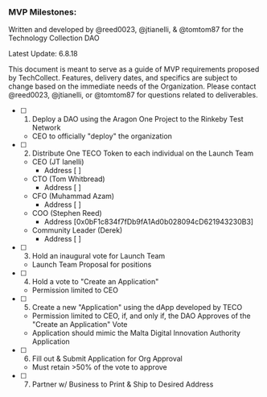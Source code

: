 ### MVP Milestones:

Written and developed by @reed0023, @jtianelli, & @tomtom87 for the Technology Collection DAO

Latest Update: 6.8.18

This document is meant to serve as a guide of MVP requirements proposed by TechCollect. Features, delivery dates, and 
specifics are subject to change based on the immediate needs of the Organization. Please contact @reed0023, 
@jtianelli, or @tomtom87 for questions related to deliverables.

- [ ] 1. Deploy a DAO using the Aragon One Project to the Rinkeby Test Network
    - CEO to officially "deploy" the organization
- [ ] 2. Distribute One TECO Token to each individual on the Launch Team
    - CEO (JT Ianelli)
      - Address [ ]
    - CTO (Tom Whitbread)
      - Address [ ]
    - CFO (Muhammad Azam)
      - Address [ ]    
    - COO (Stephen Reed)
      - Address [0x0bF1c834f7fDb9fA1Ad0b028094cD621943230B3]    
    - Community Leader (Derek)
      - Address [ ]
- [ ] 3. Hold an inaugural vote for Launch Team
    - Launch Team Proposal for positions
- [ ] 4. Hold a vote to "Create an Application"
    - Permission limited to CEO
- [ ] 5. Create a new "Application" using the dApp developed by TECO
    - Permission limited to CEO, if, and only if, the DAO Approves of the "Create an Application" Vote
    - Application should mimic the Malta Digital Innovation Authority Application
- [ ] 6. Fill out & Submit Application for Org Approval
    - Must retain >50% of the vote to approve
- [ ] 7. Partner w/ Business to Print & Ship to Desired Address
